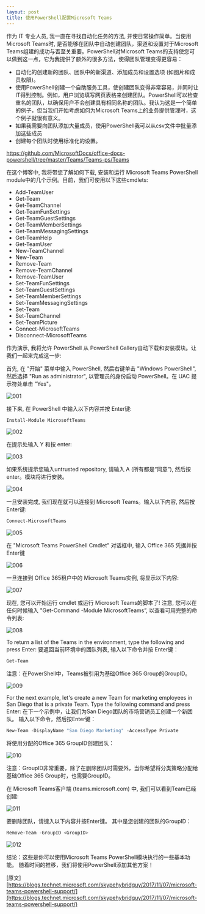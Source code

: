 ```yaml
---
layout: post
title: 使用PowerShell配置Microsoft Teams
---
```


作为 IT 专业人员, 我一直在寻找自动化任务的方法, 并使日常操作简单。当使用Microsoft Teams时, 是否能够在团队中自动创建团队，渠道和设置对于Microsoft Teams组建的成功与否至关重要。PowerShell对Microsoft Teams的支持使您可以做到这一点，它为我提供了额外的很多方法，使得团队管理变得更容易：

* 自动化的创建新的团队、团队中的新渠道、添加成员和设置选项 (如图片和成员权限)。
* 使用PowerShell创建一个自助服务工具，使创建团队变得非常容易，并同时让IT得到控制。例如，用户浏览填写网页表格来创建团队。PowerShell可以检查重名的团队，以确保用户不会创建具有相同名称的团队。我认为这是一个简单的例子，但当我们开始考虑如何为Microsoft Teams上的业务提供管理时，这个例子就很有意义。
* 如果我需要向团队添加大量成员，使用PowerShell我可以从csv文件中批量添加这些成员
* 创建每个团队时使用标准化的设置。

https://github.com/MicrosoftDocs/office-docs-powershell/tree/master/Teams/Teams-ps/Teams

在这个博客中, 我将带您了解如何下载, 安装和运行 Microsoft Teams  PowerShell module中的几个示例。目前，我们可使用以下这些cmdlets:
* Add-TeamUser
* Get-Team
* Get-TeamChannel
* Get-TeamFunSettings
* Get-TeamGuestSettings
* Get-TeamMemberSettings
* Get-TeamMessagingSettings
* Get-TeamHelp
* Get-TeamUser
* New-TeamChannel
* New-Team
* Remove-Team
* Remove-TeamChannel
* Remove-TeamUser
* Set-TeamFunSettings
* Set-TeamGuestSettings
* Set-TeamMemberSettings
* Set-TeamMessagingSettings
* Set-Team
* Set-TeamChannel
* Set-TeamPicture
* Connect-MicrosoftTeams
* Disconnect-MicrosoftTeams 

作为演示, 我将允许 PowerShell 从 PowerShell Gallery自动下载和安装模块。让我们一起来完成这一步:

首先, 在 "开始" 菜单中输入 PowerShell, 然后右键单击 "Windows PowerShell", 然后选择 "Run as administrator", 以管理员的身份启动 PowerShell。在 UAC 提示符处单击 "Yes"。

![001](../images/post20180302/001.png)

接下来, 在 PowerShell 中输入以下内容并按 Enter键:

```powershell
Install-Module MicrosoftTeams
```

![002](../images/post20180302/002.png)

在提示处输入 Y 和按 enter:

![003](../images/post20180302/003.png)

如果系统提示您输入untrusted repository, 请输入 A (所有都是“同意”), 然后按 enter。模块将进行安装。

![004](../images/post20180302/004.png)

一旦安装完成, 我们现在就可以连接到 Microsoft Teams。输入以下内容, 然后按Enter键:

```powershell
Connect-MicrosoftTeams
```

![005](../images/post20180302/005.png)

在 "Microsoft Teams PowerShell Cmdlet" 对话框中, 输入 Office 365 凭据并按 Enter键

![006](../images/post20180302/006.png)

一旦连接到 Office 365租户中的 Microsoft Teams实例, 将显示以下内容:

![007](../images/post20180302/007.png)

现在, 您可以开始运行 cmdlet 或运行 Microsoft Teams的脚本了! 注意, 您可以在任何时候输入 "Get-Command -Module MicrosoftTeams”, 以查看可用完整的命令列表:

![008](../images/post20180302/008.png)

To return a list of the Teams in the environment, type the following and press Enter: 
要返回当前环境中的团队列表, 输入以下命令并按 Enter键：

```powershell
Get-Team
```

注意：在PowerShell中，Teams被引用为基础Office 365 Group的GroupID。

![009](../images/post20180302/009.png)

For the next example, let's create a new Team for marketing employees in San Diego that is a private Team. Type the following command and press Enter:
在下一个示例中，让我们为San Diego团队的市场营销员工创建一个新团队。 输入以下命令，然后按Enter键：

```powershell
New-Team -DisplayName "San Diego Marketing" -AccessType Private
```

将使用分配的Office 365 GroupID创建团队：

![010](../images/post20180302/010.png)

注意：GroupID非常重要，除了在删除团队时需要外，当你希望将分类策略分配给基础Office 365 Group时，也需要GroupID。

在 Microsoft Teams客户端 (teams.microsoft.com) 中, 我们可以看到Team已经创建:

![011](../images/post20180302/011.png)

要删除团队，请键入以下内容并按Enter键。 其中<GroupID>是您创建的团队的GroupID：

```powershell
Remove-Team -GroupID <GroupID>
```

![012](../images/post20180302/012.png)

结论：这些是你可以使用Microsoft Teams PowerShell模块执行的一些基本功能。 随着时间的推移，我们将使用PowerShell添加其他方案！


\[原文\] [https://blogs.technet.microsoft.com/skypehybridguy/2017/11/07/microsoft-teams-powershell-support/](https://blogs.technet.microsoft.com/skypehybridguy/2017/11/07/microsoft-teams-powershell-support/)

